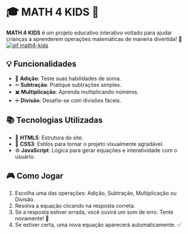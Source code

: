 # 🎓 MATH 4 KIDS 🧮

**MATH 4 KIDS** é um projeto educativo interativo voltado para ajudar crianças a aprenderem operações matemáticas de maneira divertida! 🚀
[![gif math4-kids](https://imgur.com/NDdeTO3.gif)]()

## 💡 Funcionalidades

- 🔢 **Adição**: Teste suas habilidades de soma.
- ➖ **Subtração**: Pratique subtrações simples.
- ✖️ **Multiplicação**: Aprenda multiplicando números.
- ➗ **Divisão**: Desafie-se com divisões fáceis.

## 📚 Tecnologias Utilizadas

- 🎨 **HTML5**: Estrutura do site.
- 💅 **CSS3**: Estilos para tornar o projeto visualmente agradável.
- ⚙️ **JavaScript**: Lógica para gerar equações e interatividade com o usuário.

## 🎮 Como Jogar

1. Escolha uma das operações: Adição, Subtração, Multiplicação ou Divisão.
2. Resolva a equação clicando na resposta correta.
3. Se a resposta estiver errada, você ouvirá um som de erro. Tente novamente! 🔔
4. Se estiver certa, uma nova equação aparecerá automaticamente. ✅
